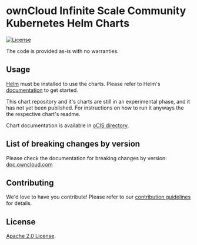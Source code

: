 # ownCloud Infinite Scale Community Kubernetes Helm Charts

[![License](https://img.shields.io/badge/License-Apache%202.0-blue.svg)](https://opensource.org/licenses/Apache-2.0)

The code is provided as-is with no warranties.

## Usage

[Helm](https://helm.sh) must be installed to use the charts.
Please refer to Helm's [documentation](https://helm.sh/docs/) to get started.


This chart repository and it's charts are still in an experimental phase, and it has not yet been published.
For instructions on how to run it anyways the the respective chart's readme.



<!-- Keep full URL links to repo files because this README syncs from main to gh-pages.  -->
Chart documentation is available in [oCIS directory](https://github.com/owncloud/ocis-charts/blob/master/charts/ocis/README.md).

## List of breaking changes by version

Please check the documentation for breaking changes by version:
[doc.owncloud.com](https://doc.owncloud.com/ocis/next/deployment/container/orchestration/tab-pages/breaking-changes.html)
## Contributing

<!-- Keep full URL links to repo files because this README syncs from main to gh-pages.  -->
We'd love to have you contribute! Please refer to our [contribution guidelines](https://github.com/owncloud/ocis/blob/master/CONTRIBUTING.md) for details.

## License

<!-- Keep full URL links to repo files because this README syncs from main to gh-pages.  -->
[Apache 2.0 License](https://github.com/owncloud/ocis-charts/blob/main/LICENSE).

